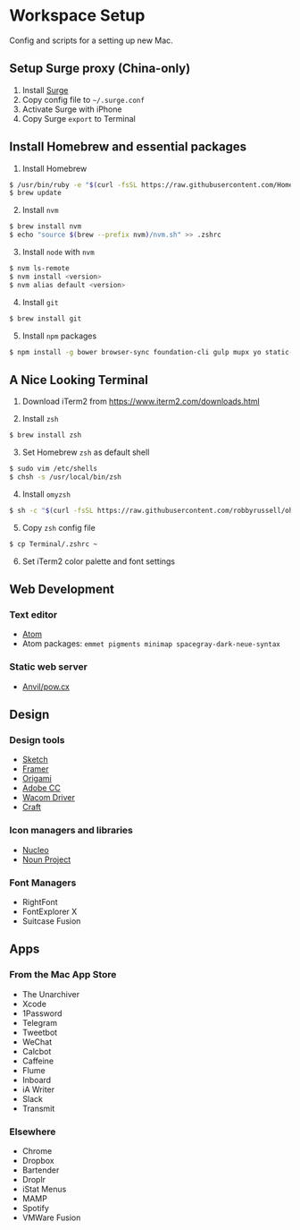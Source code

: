 # Workspace Setup
Config and scripts for a setting up new Mac.

## Setup Surge proxy (China-only)
1. Install [Surge](http://surge.run/Surge-Mac.zip)
2. Copy config file to `~/.surge.conf`
3. Activate Surge with iPhone
4. Copy Surge `export` to Terminal

## Install Homebrew and essential packages

1. Install Homebrew
  ```bash
  $ /usr/bin/ruby -e "$(curl -fsSL https://raw.githubusercontent.com/Homebrew/install/master/install)"
  $ brew update
  ```

2. Install `nvm`
  ```bash
  $ brew install nvm
  $ echo "source $(brew --prefix nvm)/nvm.sh" >> .zshrc
  ```

3. Install `node` with `nvm`
  ```bash
  $ nvm ls-remote
  $ nvm install <version>
  $ nvm alias default <version>
  ```

4. Install `git`
  ```bash
  $ brew install git
  ```

5. Install `npm` packages
  ```bash
  $ npm install -g bower browser-sync foundation-cli gulp mupx yo static-i18n gatsby babel
  ```

## A Nice Looking Terminal

1. Download iTerm2 from https://www.iterm2.com/downloads.html

2. Install `zsh`
```bash
$ brew install zsh
```

3. Set Homebrew `zsh` as default shell
```bash
$ sudo vim /etc/shells
$ chsh -s /usr/local/bin/zsh
```

4. Install `omyzsh`
```bash
$ sh -c "$(curl -fsSL https://raw.githubusercontent.com/robbyrussell/oh-my-zsh/master/tools/install.sh)"
```

5. Copy `zsh` config file
```bash
$ cp Terminal/.zshrc ~
```

6. Set iTerm2 color palette and font settings

## Web Development

### Text editor
- [Atom](https://atom.io/download/mac)
- Atom packages: `emmet pigments minimap spacegray-dark-neue-syntax`

### Static web server
- [Anvil/pow.cx](http://anvilformac.com/)

## Design

### Design tools
- [Sketch](https://www.sketchapp.com/static/download/sketch.zip)
- [Framer](http://framerjs.com/download/)
- [Origami](https://facebook.github.io/origami/)
- [Adobe CC](https://creative.adobe.com/products/download/creative-cloud)
- [Wacom Driver](http://cdn.wacom.com/u/productsupport/drivers/mac/professional/WacomTablet_6.3.15-3.dmg)
- [Craft](https://www.invisionapp.com/craft)

### Icon managers and libraries
- [Nucleo](https://dl.devmate.com/co.ambercreative.Nucleoapp/Nucleo.zip)
- [Noun Project](https://thenounproject.com/for-mac/download/)

### Font Managers
- RightFont
- FontExplorer X
- Suitcase Fusion

## Apps
### From the Mac App Store
- The Unarchiver
- Xcode
- 1Password
- Telegram
- Tweetbot
- WeChat
- Calcbot
- Caffeine
- Flume
- Inboard
- iA Writer
- Slack
- Transmit

### Elsewhere
- Chrome
- Dropbox
- Bartender
- Droplr
- iStat Menus
- MAMP
- Spotify
- VMWare Fusion
